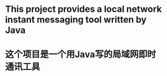 # This project provides a local network instant messaging tool written by Java

# 这个项目是一个用Java写的局域网即时通讯工具
